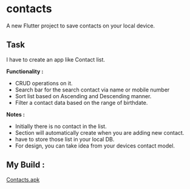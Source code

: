 # contacts

A new Flutter project to save contacts on your local device.

## Task

I have to create an app like Contact list.

**Functionality :**
- CRUD operations on it.
- Search bar for the search contact via name or mobile number
- Sort list based on Ascending and Descending manner.
- Filter a contact data based on the range of birthdate.

**Notes :**
- Initially there is no contact in the list.
- Section will automatically create when you are adding new contact.
- have to store those list in your local DB.
- For design, you can take idea from your devices contact model.

## My Build :
[Contacts.apk](https://drive.google.com/file/d/1QfxJ2A1eN670pyjUB97VkL74nSL9Yad4/view?usp=sharing)
